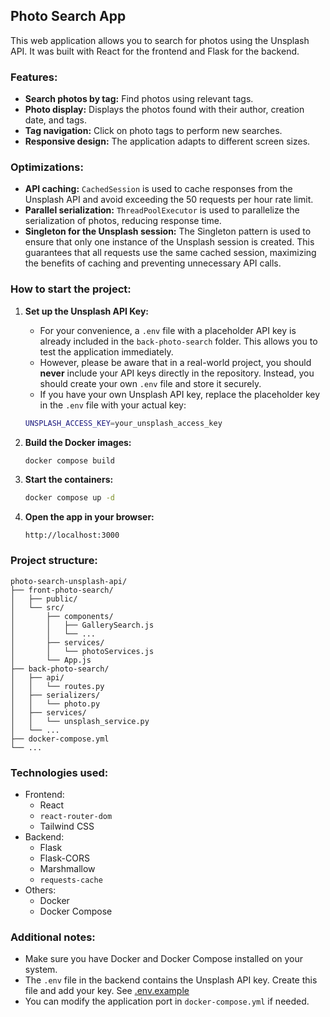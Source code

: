 ## Photo Search App

This web application allows you to search for photos using the Unsplash API. It was built with React for the frontend and Flask for the backend.

### Features:

*   **Search photos by tag:**  Find photos using relevant tags.
*   **Photo display:**  Displays the photos found with their author, creation date, and tags.
*   **Tag navigation:**  Click on photo tags to perform new searches.
*   **Responsive design:**  The application adapts to different screen sizes.

### Optimizations:

*   **API caching:** `CachedSession` is used to cache responses from the Unsplash API and avoid exceeding the 50 requests per hour rate limit.
*   **Parallel serialization:** `ThreadPoolExecutor` is used to parallelize the serialization of photos, reducing response time.
*   **Singleton for the Unsplash session:** The Singleton pattern is used to ensure that only one instance of the Unsplash session is created. This guarantees that all requests use the same cached session, maximizing the benefits of caching and preventing unnecessary API calls.


### How to start the project:

1.  **Set up the Unsplash API Key:**

    *   For your convenience, a `.env` file with a placeholder API key is already included in the `back-photo-search` folder. This allows you to test the application immediately.
    *   However, please be aware that in a real-world project, you should **never** include your API keys directly in the repository. Instead, you should create your own `.env` file and store it securely.
    *   If you have your own Unsplash API key, replace the placeholder key in the `.env` file with your actual key:

    ```bash
    UNSPLASH_ACCESS_KEY=your_unsplash_access_key
    ```

2.  **Build the Docker images:**

    ```bash
    docker compose build
    ```

3.  **Start the containers:**

    ```bash
    docker compose up -d
    ```

4.  **Open the app in your browser:**

    ```
    http://localhost:3000
    ```

### Project structure:

```
photo-search-unsplash-api/
├── front-photo-search/
│   ├── public/
│   └── src/
│       ├── components/
│       │   ├── GallerySearch.js
│       │   └── ...
│       ├── services/
│       │   └── photoServices.js
│       └── App.js
├── back-photo-search/
│   ├── api/
│   │   └── routes.py
│   ├── serializers/
│   │   └── photo.py
│   ├── services/
│   │   └── unsplash_service.py
│   └── ...
├── docker-compose.yml
└── ...
```

### Technologies used:

*   Frontend:
    *   React
    *   `react-router-dom`
    *   Tailwind CSS
*   Backend:
    *   Flask
    *   Flask-CORS
    *   Marshmallow
    *   `requests-cache`
*   Others:
    *   Docker
    *   Docker Compose

### Additional notes:

*   Make sure you have Docker and Docker Compose installed on your system.
*   The `.env` file in the backend contains the Unsplash API key. Create this file and add your key. See [.env.example](back-photo-search/.env.example)
*   You can modify the application port in `docker-compose.yml` if needed.
